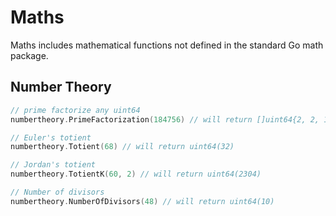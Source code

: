 # Maths

Maths includes mathematical functions not defined in the standard Go
math package.

## Number Theory

```go
// prime factorize any uint64
numbertheory.PrimeFactorization(184756) // will return []uint64{2, 2, 11, 13, 17, 19}

// Euler's totient
numbertheory.Totient(68) // will return uint64(32)

// Jordan's totient
numbertheory.TotientK(60, 2) // will return uint64(2304)

// Number of divisors
numbertheory.NumberOfDivisors(48) // will return uint64(10)
```
